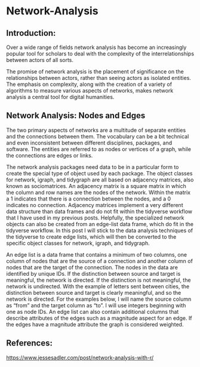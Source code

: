 # Network-Analysis

## Introduction:
Over a wide range of fields network analysis has become an increasingly popular tool for scholars to deal with the complexity of the interrelationships between actors of all sorts.

The promise of network analysis is the placement of significance on the relationships between actors, rather than seeing actors as isolated entities. The emphasis on complexity, along with the creation of a variety of algorithms to measure various aspects of networks, makes network analysis a central tool for digital humanities.

## Network Analysis: Nodes and Edges
The two primary aspects of networks are a multitude of separate entities and the connections between them. The vocabulary can be a bit technical and even inconsistent between different disciplines, packages, and software. The entities are referred to as nodes or vertices of a graph, while the connections are edges or links.

The network analysis packages need data to be in a particular form to create the special type of object used by each package. The object classes for network, igraph, and tidygraph are all based on adjacency matrices, also known as sociomatrices. An adjacency matrix is a square matrix in which the column and row names are the nodes of the network. Within the matrix a 1 indicates that there is a connection between the nodes, and a 0 indicates no connection. Adjacency matrices implement a very different data structure than data frames and do not fit within the tidyverse workflow that I have used in my previous posts. Helpfully, the specialized network objects can also be created from an edge-list data frame, which do fit in the tidyverse workflow. In this post I will stick to the data analysis techniques of the tidyverse to create edge lists, which will then be converted to the specific object classes for network, igraph, and tidygraph.

An edge list is a data frame that contains a minimum of two columns, one column of nodes that are the source of a connection and another column of nodes that are the target of the connection. The nodes in the data are identified by unique IDs. If the distinction between source and target is meaningful, the network is directed. If the distinction is not meaningful, the network is undirected. With the example of letters sent between cities, the distinction between source and target is clearly meaningful, and so the network is directed. For the examples below, I will name the source column as “from” and the target column as “to”. I will use integers beginning with one as node IDs. An edge list can also contain additional columns that describe attributes of the edges such as a magnitude aspect for an edge. If the edges have a magnitude attribute the graph is considered weighted.

## References:
https://www.jessesadler.com/post/network-analysis-with-r/

